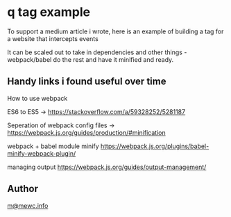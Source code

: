 # q tag example

To support a medium article i wrote, here is an example of building a tag for a website that intercepts events

It can be scaled out to take in dependencies and other things - webpack/babel do the rest and have it minified and ready.


## Handy links i found useful over time 

How to use webpack

ES6 to ES5 -> https://stackoverflow.com/a/59328252/5281187

Seperation of webpack config files -> https://webpack.js.org/guides/production/#minification

webpack + babel module minify https://webpack.js.org/plugins/babel-minify-webpack-plugin/

managing output
https://webpack.js.org/guides/output-management/

## Author
m@mewc.info